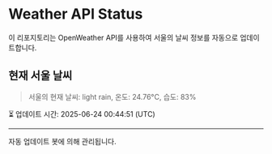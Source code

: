 
# Weather API Status

이 리포지토리는 OpenWeather API를 사용하여 서울의 날씨 정보를 자동으로 업데이트합니다.

## 현재 서울 날씨
> 서울의 현재 날씨: light rain, 온도: 24.76°C, 습도: 83%

⏳ 업데이트 시간: 2025-06-24 00:44:51 (UTC)

---
자동 업데이트 봇에 의해 관리됩니다.
